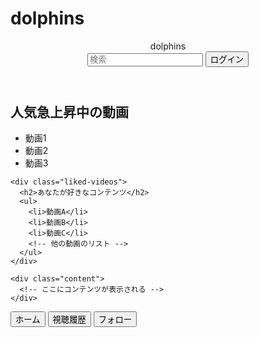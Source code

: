 # dolphins

<!DOCTYPE html>
<html lang="ja">
<head>
  <meta charset="UTF-8">
  <meta name="viewport" content="width=device-width, initial-scale=1.0">
  <link rel="stylesheet" href="styles.css">
</head>
<body>
  <!-- ヘッダー -->
  <header>
    <div class="title">dolphins</div>
    <div class="search-bar">
      <input type="text" placeholder="検索">
      <button class="login-button">ログイン</button>
    </div>
  </header>

  <!-- コンテンツ -->
  <main>
    <div class="trending-videos">
      <h2>人気急上昇中の動画</h2>
      <ul>
        <li>動画1</li>
        <li>動画2</li>
        <li>動画3</li>
        <!-- 他の動画のリスト -->
      </ul>
    </div>

    <div class="liked-videos">
      <h2>あなたが好きなコンテンツ</h2>
      <ul>
        <li>動画A</li>
        <li>動画B</li>
        <li>動画C</li>
        <!-- 他の動画のリスト -->
      </ul>
    </div>

    <div class="content">
      <!-- ここにコンテンツが表示される -->
    </div>
  </main>

  <!-- フッター -->
  <footer>
    <div class="navigation">
      <button id="home-button">ホーム</button>
      <button id="history-button">視聴履歴</button>
      <button id="follow-button">フォロー</button>
    </div>
  </footer>
</body>
</html>
